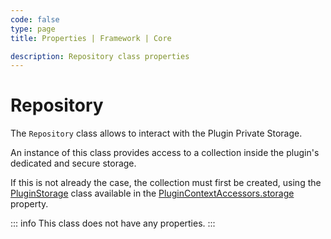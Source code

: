 ```yaml
---
code: false
type: page
title: Properties | Framework | Core

description: Repository class properties
---
```


# Repository

The `Repository` class allows to interact with the Plugin Private Storage.  


An instance of this class provides access to a collection inside the plugin's dedicated and secure storage.

If this is not already the case, the collection must first be created, using the [PluginStorage](/core/2/framework/classes/plugin-storage) class available in the [PluginContextAccessors.storage](/core/2/framework/classes/plugin-context-accessors/properties#storage) property.

::: info
This class does not have any properties.
:::
